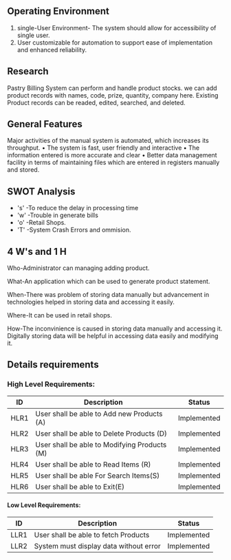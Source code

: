 ## Operating Environment
 1) single-User Environment- The system should allow for accessibility of single user.
 2) User customizable for automation to support ease of implementation
and enhanced reliability.

## Research
 
Pastry Billing System can perform and handle product stocks. we can add product records with names, code, prize, quantity, company here. Existing Product records can be readed, edited, searched, and deleted.
 
## General Features

Major activities of the manual system is automated, which increases its throughput.
• The system is fast, user friendly and interactive
• The information entered is more accurate and clear
• Better data management facility in terms of maintaining files which are entered in registers manually and stored.
 
## SWOT Analysis
   * 's' -To reduce the delay in processing time
   * 'w' -Trouble in generate bills
   * 'o' -Retail Shops.
   * 'T' -System Crash Errors and ommision.
 
## 4 W's and 1 H

   Who-Administrator can managing adding product.

   What-An application which can be used to generate product statement.

   When-There was problem of storing data manually but advancement in technologies helped in storing data and accessing it easily.

   Where-It can be used in retail shops.
   
   How-The inconvinience is caused in storing data manually and accessing it. Digitally storing data will be helpful in accessing data easily and modifying it.
  
## Details requirements
### High Level Requirements:
| ID | Description | Status |
|------| ------| ------|
| HLR1 | User shall be able to Add new Products (A) | Implemented
|HLR2  | User shall be able to Delete Products (D) | Implemented
|HLR3  | User shall be able to Modifying Products (M) |	Implemented
|HLR4  | User shall be able to Read Items (R) |	Implemented
|HLR5  | User shall be able For Search Items(S) |	Implemented
|HLR6  | User shall be able to Exit(E) |	Implemented

#### Low Level Requirements:

| ID | Description | Status |
|-------|------|------|
| LLR1 | User shall be able to fetch Products | Implemented 
| LLR2 |System must display data without error | Implemented
